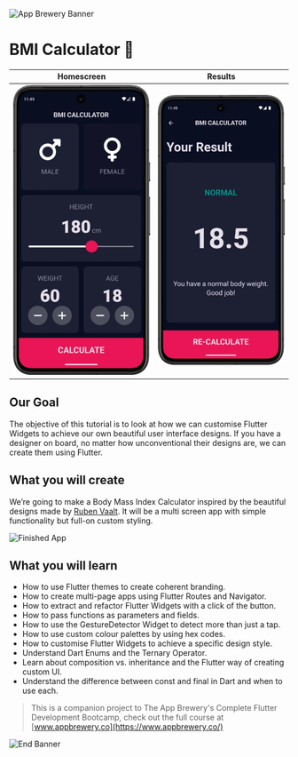 ![App Brewery Banner](https://github.com/londonappbrewery/Images/blob/master/AppBreweryBanner.png)

# BMI Calculator 💪

| Homescreen                          | Results                                 |
|-------------------------------------|-----------------------------------------|
| ![Screenshot.webp](Screenshot.webp) | ![Screenshot_1.webp](Screenshot_1.webp) |

## Our Goal

The objective of this tutorial is to look at how we can customise Flutter Widgets to achieve our own
beautiful user interface designs. If you have a designer on board, no matter how unconventional
their designs are, we can create them using Flutter.

## What you will create

We’re going to make a Body Mass Index Calculator inspired by the beautiful designs made
by [Ruben Vaalt](https://dribbble.com/shots/4585382-Simple-BMI-Calculator). It will be a multi
screen app with simple functionality but full-on custom styling.

![Finished App](https://github.com/londonappbrewery/Images/blob/master/bmi-calc-demo.gif)

## What you will learn

- How to use Flutter themes to create coherent branding.
- How to create multi-page apps using Flutter Routes and Navigator.
- How to extract and refactor Flutter Widgets with a click of the button.
- How to pass functions as parameters and fields.
- How to use the GestureDetector Widget to detect more than just a tap.
- How to use custom colour palettes by using hex codes.
- How to customise Flutter Widgets to achieve a specific design style.
- Understand Dart Enums and the Ternary Operator.
- Learn about composition vs. inheritance and the Flutter way of creating custom UI.
- Understand the difference between const and final in Dart and when to use each.

> This is a companion project to The App Brewery's Complete Flutter Development Bootcamp, check out
> the full course at [www.appbrewery.co](https://www.appbrewery.co/)

![End Banner](https://github.com/londonappbrewery/Images/blob/master/readme-end-banner.png)
